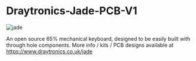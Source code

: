 # Draytronics-Jade-PCB-V1

![jade](https://www.draytronics.co.uk/wp-content/uploads/2020/12/repository-open-graph-template.png)  

An open source 65% mechanical keyboard, designed to be easily built with through hole components. More info / kits / PCB designs available at https://www.draytronics.co.uk/jade
